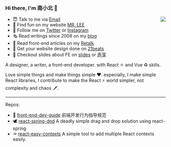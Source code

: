 ### Hi there, I'm 南小北 👋

<img align="right" src="https://github-readme-stats.vercel.app/api?username=nanxiaobei&title_color=fff&text_color=fff&icon_color=ccc&bg_color=000&hide_title=true&show_icons=true" />

- 😇 Talk to me via [Email](mailto:nanxiaobei@gmail.com)
- 🍭 Find fun on my website [MR. LEE](https://mrlee.me/)
- 🌱 Follow me on [Twitter](https://twitter.com/nanxiaobei) or [Instagram](https://www.instagram.com/nan.xiaobei/)
- 🗞 Read writings since 2008 on my [blog](https://mrlee.me/blog/)
- 📔 Read front-end articles on my [Retalk](https://zhuanlan.zhihu.com/retalk/)
- 💯 Get your website design done on [21beats](https://21beats.com/)
- 🧭 Checkout slides about FE on [slides](https://slides.com/retalk) or [声享](https://ppt.baomitu.com/u/nanxiaobei)

A designer, a writer, a front-end developer. with React ⚛️ and Vue ♻️ skills.

Love simple things and make things simple ❤️. especially, I make simple React libraries, I contribute to make the React ⚡️ world simpler, not complexity and chaos 🗡.

---

Repos:

- 🦋 [front-end-dev-guide](https://github.com/nanxiaobei/front-end-dev-guide) 前端开发行为指导规范
- 🕊 [react-spring-dnd](https://github.com/nanxiaobei/react-spring-dnd) A deadly simple drag and drop solution using react-spring
- ♒ [react-easy-contexts](https://github.com/nanxiaobei/react-easy-contexts) A simple tool to add multiple React contexts easily.
